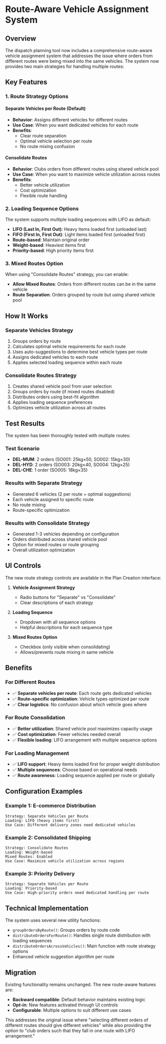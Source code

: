 # Route-Aware Vehicle Assignment System

## Overview

The dispatch planning tool now includes a comprehensive route-aware vehicle assignment system that addresses the issue where orders from different routes were being mixed into the same vehicles. The system now provides two main strategies for handling multiple routes:

## Key Features

### 1. Route Strategy Options

#### **Separate Vehicles per Route** (Default)
- **Behavior**: Assigns different vehicles for different routes
- **Use Case**: When you want dedicated vehicles for each route
- **Benefits**: 
  - Clear route separation
  - Optimal vehicle selection per route
  - No route mixing confusion

#### **Consolidate Routes**
- **Behavior**: Clubs orders from different routes using shared vehicle pool
- **Use Case**: When you want to maximize vehicle utilization across routes
- **Benefits**:
  - Better vehicle utilization
  - Cost optimization
  - Flexible route handling

### 2. Loading Sequence Options

The system supports multiple loading sequences with LIFO as default:

- **LIFO (Last In, First Out)**: Heavy items loaded first (unloaded last)
- **FIFO (First In, First Out)**: Light items loaded first (unloaded first)
- **Route-based**: Maintain original order
- **Weight-based**: Heaviest items first
- **Priority-based**: High priority items first

### 3. Mixed Routes Option

When using "Consolidate Routes" strategy, you can enable:
- **Allow Mixed Routes**: Orders from different routes can be in the same vehicle
- **Route Separation**: Orders grouped by route but using shared vehicle pool

## How It Works

### Separate Vehicles Strategy
1. Groups orders by route
2. Calculates optimal vehicle requirements for each route
3. Uses auto-suggestions to determine best vehicle types per route
4. Assigns dedicated vehicles to each route
5. Applies selected loading sequence within each route

### Consolidate Routes Strategy
1. Creates shared vehicle pool from user selection
2. Groups orders by route (if mixed routes disabled)
3. Distributes orders using best-fit algorithm
4. Applies loading sequence preferences
5. Optimizes vehicle utilization across all routes

## Test Results

The system has been thoroughly tested with multiple routes:

### Test Scenario
- **DEL-MUM**: 2 orders (SO001: 25kg×50, SO002: 15kg×30)
- **DEL-HYD**: 2 orders (SO003: 20kg×40, SO004: 12kg×25)  
- **DEL-CHE**: 1 order (SO005: 18kg×35)

### Results with Separate Strategy
- Generated 6 vehicles (2 per route + optimal suggestions)
- Each vehicle assigned to specific route
- No route mixing
- Route-specific optimization

### Results with Consolidate Strategy
- Generated 1-3 vehicles depending on configuration
- Orders distributed across shared vehicle pool
- Option for mixed routes or route grouping
- Overall utilization optimization

## UI Controls

The new route strategy controls are available in the Plan Creation interface:

1. **Vehicle Assignment Strategy**
   - Radio buttons for "Separate" vs "Consolidate"
   - Clear descriptions of each strategy

2. **Loading Sequence**
   - Dropdown with all sequence options
   - Helpful descriptions for each sequence type

3. **Mixed Routes Option**
   - Checkbox (only visible when consolidating)
   - Allows/prevents route mixing in same vehicle

## Benefits

### For Different Routes
- ✅ **Separate vehicles per route**: Each route gets dedicated vehicles
- ✅ **Route-specific optimization**: Vehicle types optimized per route
- ✅ **Clear logistics**: No confusion about which vehicle goes where

### For Route Consolidation
- ✅ **Better utilization**: Shared vehicle pool maximizes capacity usage
- ✅ **Cost optimization**: Fewer vehicles needed overall
- ✅ **Flexible loading**: LIFO arrangement with multiple sequence options

### For Loading Management
- ✅ **LIFO support**: Heavy items loaded first for proper weight distribution
- ✅ **Multiple sequences**: Choose based on operational needs
- ✅ **Route awareness**: Loading sequence applied per route or globally

## Configuration Examples

### Example 1: E-commerce Distribution
```
Strategy: Separate Vehicles per Route
Loading: LIFO (heavy items first)
Use Case: Different delivery zones need dedicated vehicles
```

### Example 2: Consolidated Shipping
```
Strategy: Consolidate Routes
Loading: Weight-based
Mixed Routes: Enabled
Use Case: Maximize vehicle utilization across regions
```

### Example 3: Priority Delivery
```
Strategy: Separate Vehicles per Route  
Loading: Priority-based
Use Case: High-priority orders need dedicated handling per route
```

## Technical Implementation

The system uses several new utility functions:

- `groupOrdersByRoute()`: Groups orders by route code
- `distributeOrdersForRoute()`: Handles single route distribution with loading sequences
- `distributeOrdersAcrossVehicles()`: Main function with route strategy options
- Enhanced vehicle suggestion algorithm per route

## Migration

Existing functionality remains unchanged. The new route-aware features are:
- **Backward compatible**: Default behavior maintains existing logic
- **Opt-in**: New features activated through UI controls
- **Configurable**: Multiple options to suit different use cases

This addresses the original issue where "selecting different orders of different routes should give different vehicles" while also providing the option to "club orders such that they fall in one route with LIFO arrangement."
